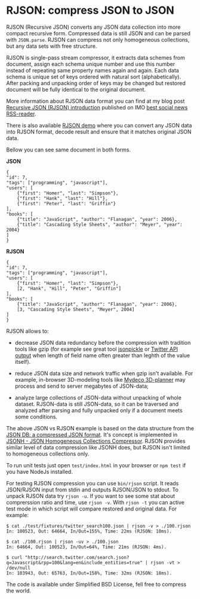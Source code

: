 # RJSON: compress JSON to JSON

RJSON (Recursive JSON) converts any JSON data collection  into more compact recursive form. Compressed data is still JSON and can be parsed with `JSON.parse`. RJSON can compress not only homogeneous collections, but any data sets with free structure.

RJSON is single-pass stream compressor,  it extracts data schemes from document, assign each schema unique number and  use this number  instead of repeating same property names again and again. Each data schema is unique set of keys ordered with natural sort (alphabetically). After packing and unpacking order of keys may be changed but restored document will be fully identical to the original document.

More information about RJSON data format you can find at my blog post [Recursive JSON (RJSON) introduction](http://www.cliws.com/e/06pogA9VwXylo_GknPEeFA/) published on IMO [best social news RSS-reader](http://www.cliws.com/).

There is also available [RJSON demo](http://www.cliws.com/p/rjson/) where you can convert any JSON data into RJSON format, decode result and ensure that it matches original JSON data.

Bellow you can see same document in both forms.

**JSON**

    {
    "id": 7,
    "tags": ["programming", "javascript"],
    "users": [
        {"first": "Homer", "last": "Simpson"},
        {"first": "Hank", "last": "Hill"},
        {"first": "Peter", "last": "Griffin"}
    ],
    "books": [
        {"title": "JavaScript", "author": "Flanagan", "year": 2006},
        {"title": "Cascading Style Sheets", "author": "Meyer", "year": 2004}
    ]
    }

**RJSON**

    {
    "id": 7,
    "tags": ["programming", "javascript"],
    "users": [
        {"first": "Homer", "last": "Simpson"},
        [2, "Hank", "Hill", "Peter", "Griffin"]
    ],
    "books": [
        {"title": "JavaScript", "author": "Flanagan", "year": 2006},
        [3, "Cascading Style Sheets", "Meyer", 2004]
    ]
    }


RJSON allows to:

* decrease JSON data redundancy before the compression with tradition tools like gzip (for example see great tool [jsonpickle](http://jsonpickle.github.com/) or [Twitter API output](https://dev.twitter.com/docs/api/1.1/get/users/lookup) when length of field name often greater than leghth of the value itself).

* reduce JSON data size and network traffic when gzip isn't available. For example, in-browser 3D-modeling tools like [Mydeco 3D-planner](http://mydeco.com/3d-planner/) may process and send to server  megabytes of JSON-data;

* analyze large collections of JSON-data without unpacking of whole dataset. RJSON-data is still JSON-data, so it can be traversed and analyzed after parsing and fully unpacked only if a document meets  some conditions.

The above JSON vs RJSON example is based on the data structure from the [JSON DB: a compressed JSON format](http://michaux.ca/articles/json-db-a-compressed-json-format). It's concept is implemented in [JSONH - JSON Homogeneous Collections Compressor](https://github.com/WebReflection/JSONH). RJSON provides similar level of data compression like JSONH does, but RJSON isn't limited to homogeneous collections only.

To run unit tests just open `test/index.html` in your browser or `npm test` if you have NodeJs installed.

For testing RJSON compression you can use `bin/rjson` script. It reads JSON/RJSON input from stdin and outputs RJSON/JSON to stdout. To unpack RJSON data try `rjson -u`. If you want to see some stat about comprerssion ratio and time, use `rjson -v`. With `rjson -t` you can active test mode in which script will compare restored and original data. For example:

    $ cat ./test/fixtures/twitter_search100.json | rjson -v > ./100.rjson
    In: 100523, Out: 64664, In/Out=155%, Time: 22ms (RJSON: 10ms).

    $ cat ./100.rjson | rjson -uv > ./100.json
    In: 64664, Out: 100523, In/Out=64%, Time: 21ms (RJSON: 4ms).

    $ curl "http://search.twitter.com/search.json?q=Javascript&rpp=100&lang=en&include_entities=true" | rjson -vt > /dev/null
    In: 103943, Out: 65763, In/Out=158%, Time: 32ms (RJSON: 18ms).


The code is available under Simplified BSD License, fell free to compress the world.
